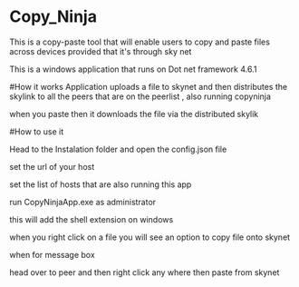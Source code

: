 # Copy_Ninja
This is a copy-paste tool that will enable users to copy and paste files across devices provided that it's through sky net 

This is a windows application that runs on Dot net framework 4.6.1

#How it works 
Application uploads a file to skynet and then distributes the skylink to all the peers that are on the peerlist , also running copyninja

when you paste then it downloads the file via the distributed skylik

#How to use it 

Head to the Instalation folder and open the config.json file 

set the url of your host 
 
set the list of hosts that are also running this app

run CopyNinjaApp.exe as administrator

this will add the shell extension on windows

when you right click on a file you will see an option to copy file onto skynet 

when for message box 

head over to peer and then right click any where then paste from skynet 
